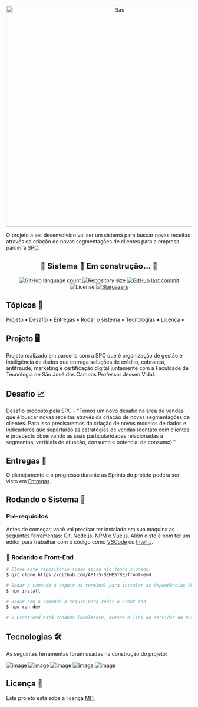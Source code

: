 <p align="center"> <img src="./Documentação/Fotos-Readme/logo.png" alt="Sas" class="center" width=600/> </p>

O projeto a ser desenvolvido vai ser um sistema para buscar novas receitas através da criação de novas
segmentações de clientes para a empresa parceira [SPC](https://www.spcbrasil.org.br/).

<h2 align="center">🚧  Sistema 🚀 Em construção...  🚧</h2>

<p align="center">
  <img alt="GitHub language count" src="https://img.shields.io/github/languages/count/API-5-SEMESTRE/front-end?color=%2304D361">

  <img alt="Repository size" src="https://img.shields.io/github/repo-size/API-5-SEMESTRE/front-end">

  <a href="https://github.com/tgmarinho/README-ecoleta/commits/master">
    <img alt="GitHub last commit" src="https://img.shields.io/github/last-commit/API-5-SEMESTRE/front-end">
  </a>
    
   <img alt="License" src="https://img.shields.io/badge/license-MIT-brightgreen">
 
   <a href="https://github.com/API-5-SEMESTRE/front-end/stargazers">
    <img alt="Stargazers" src="https://img.shields.io/github/stars/API-5-SEMESTRE/front-end?style=social">
  </a>
</p>

<h2>Tópicos 🏁</h2>

<p>
 <a href="#projeto-">Projeto</a> •
 <a href="#desafio-">Desafio</a> • 
 <a href="#entregas-">Entregas</a> •
 <a href="#Rodando-o-Sistema-">Rodar o sistema</a> •
 <a href="#tecnologias-">Tecnologias</a> •
 <a href="#licença-">Licença</a> • 
</p>

<h2>Projeto 🖥</h2>

Projeto realizado em parceria com a SPC que é organização de gestão e inteligência de dados que entrega soluções de crédito, cobrança, antifraude, marketing e certificação digital juntamente com a Faculdade de Tecnologia de São José dos Campos Professor Jessen Vidal.

<h2>Desafio 📈</h2>

Desafio proposto pela SPC - "Temos um novo desafio na área de vendas que é buscar novas receitas através da criação de novas segmentações de clientes. Para isso precisaremos da criação de novos modelos de dados e indicadores que suportarão as estratégias de vendas (contato com clientes e prospects observando as suas particularidades relacionadas a segmentos, verticais de atuação, consumo e potencial de consumo)."

<h2>Entregas 💎</h2>

O planejamento e o progresso durante as Sprints do projeto poderá ser visto em [Entregas](https://github.com/API-5-SEMESTRE/front-end/wiki).

<h2>Rodando o Sistema 🚀</h2>

### Pré-requisitos

Antes de começar, você vai precisar ter instalado em sua máquina as seguintes ferramentas:
[Git](https://git-scm.com), [Node.js](https://nodejs.org/en/), [NPM](https://www.npmjs.com/) e [Vue.js](https://vuejs.org/).
Além disto é bom ter um editor para trabalhar com o código como [VSCode](https://code.visualstudio.com/) ou [IntelliJ](https://www.jetbrains.com/pt-br/idea/).

### 🎲 Rodando o Front-End

```bash
# Clone este repositório (caso ainda não tenha clonado)
$ git clone https://github.com/API-5-SEMESTRE/front-end

# Rodar o camando a seguir no terminal para instalar as dependências do NPM
$ npm install

# Rodar com o comando a seguir para rodar o Front-end
$ npm run dev

# O Front-end está rodando localmente, acesse o link do servidor do Nuxt.js
```

<h2>Tecnologias 🛠</h2>

As seguintes ferramentas foram usadas na construção do projeto:

<a href="https://nuxtjs.org/">
  <img alt="image" src="https://img.shields.io/badge/Nuxt.js-%23696969?style=for-the-badge&logo=Nuxt.js">
</a>
<a href="https://vuejs.org/">
  <img alt="image" src="https://img.shields.io/badge/Vue.js-%23696969?style=for-the-badge&logo=vue.js">
</a>
<a href="https://git-scm.com/">
  <img alt="image" src="https://img.shields.io/badge/Git-%23696969?style=for-the-badge&logo=Git">
</a>
<a href="https://nodejs.org/en/">
  <img alt="image" src="https://img.shields.io/badge/Node.js-%23696969?style=for-the-badge&logo=Node.js">
</a>
<a href="https://www.npmjs.com/">
  <img alt="image" src="https://img.shields.io/badge/NPM-%23696969?style=for-the-badge&logo=npm">
</a>

<h2>Licença 📝</h2>

Este projeto esta sobe a licença [MIT](./LICENSE).
